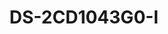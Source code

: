 ---
id: 13
title: "DS-2CD1043G0-I"
slug: "network-13"
subTitle: "4 MP Fixed Bullet Camera"
category: "networkcamera"
imgCard: "/src/assets/images/networkcamera/DS-2CD1043G0-I/DS-2CD1043G0-I-1.webp"
imgAlt: "DS-2CD1043G0-I"
thumbnails: [
  "/src/assets/images/networkcamera/DS-2CD1043G0-I/DS-2CD1043G0-I-1.webp",
  "/src/assets/images/networkcamera/DS-2CD1043G0-I/DS-2CD1043G0-I-2.webp",
  "/src/assets/images/networkcamera/DS-2CD1043G0-I/DS-2CD1043G0-I-3.webp",
]
features: [
  "4 MP high-quality imaging for clear surveillance",
  "H.265+ compression for efficient storage and bandwidth",
  "120 dB WDR for clear imaging in challenging lighting",
  "IP67-rated for water and dust resistance",
  "EXIR 2.0 for long-range infrared night vision",
  "Built-in microphone for real-time audio monitoring (for -UF models)",
]
rating: 5
reviewCount: 100
specifications: {
  Camera: {
    Image_Sensor: '1/3" progressive scan CMOS',
    Max_Resolution: '2560 × 1440',
    Min_Illumination: 'Color: 0.01 Lux @ (F2.0, AGC ON), B/W: 0 Lux with IR',
    Shutter_Time: '1/3 s to 1/100,000 s',
    Day_Night: 'IR cut filter',
    Angle_Adjustment: 'Pan: 0° to 360°, Tilt: 0° to 180°, Rotate: 0° to 360°'
  },
  Lens: {
    Lens_Type: 'Fixed focal length, 2.8 and 4 mm optional',
    Focal_Length_FOV: '2.8 mm: Horizontal FOV 98.0°, Vertical FOV 53.1°, Diagonal FOV 114.7°; 4 mm: Horizontal FOV 78.7°, Vertical FOV 43.1°, Diagonal FOV 92.3°',
    Lens_Mount: 'M12',
    Iris_Type: 'Fixed',
    Aperture: 'F2.0'
  },
  Video: {
    Main_Stream: {
      '50_Hz': '20 fps (2560 × 1440), 25 fps (1920 × 1080, 1280 × 720)',
      '60_Hz': '20 fps (2560 × 1440), 30 fps (1920 × 1080, 1280 × 720)'
    },
    Sub_Stream: {
      '50_Hz': '25 fps (640 × 480, 640 × 360)',
      '60_Hz': '30 fps (640 × 480, 640 × 360)'
    },
    Video_Compression: {
      Main_Stream: 'H.265/H.264/H.264+/H.265+',
      Sub_Stream: 'H.265/H.264/MJPEG'
    },
    Video_Bit_Rate: '32 Kbps to 8 Mbps',
    H264_Type: 'Baseline Profile / Main Profile / High Profile',
    H265_Type: 'Main Profile',
    Region_of_Interest: {
      ROI: '1 fixed region for main stream'
  },
 },
  Audio: {
    Audio_Compression: 'G.711ulaw/G.711alaw/G.722.1/G.726/MP2L2/PCM/AAC',
    Audio_Bit_Rate: '64 Kbps (G.711) / 16 Kbps (G.722.1) / 16 Kbps (G.726) / 32 to 160 Kbps (MP2L2) / 16 to 64 Kbps (AAC)',
    Audio_Sampling_Rate: '8 kHz / 16 kHz',
    Environment_Noise_Filtering: 'Yes'
  },
  Network: {
    Protocols: 'TCP/IP, ICMP, HTTP, HTTPS, FTP, DHCP, DNS, DDNS, RTP, RTSP, RTCP, NTP, UPnP™, SMTP, IGMP, QoS, IPv6, Bonjour, IPv4, UDP, SSL/TLS',
    Simultaneous_Live_View: 'Up to 6 channels',
    API: 'Open Network Video Interface, ISAPI',
    User_Host: 'Up to 32 users. 3 levels: administrator, operator and user',
    Client: 'iVMS-4200, Hik-Connect',
    Web_Browser: 'Plug-in required live view: IE 10+; Plug-in free live view: Chrome 57.0+, Firefox 52.0+; Local service: Chrome 57.0+, Firefox 52.0+'
  },
  Image: {
    Image_Settings: 'Saturation, brightness, contrast, sharpness, AGC, white balance adjustable by client software or web browser',
    Day_Night_Switch: 'Auto, Schedule, Day, Night',
    Wide_Dynamic_Range: '120 dB',
    Image_Enhancement: 'BLC, 3D DNR'
  }
}
---